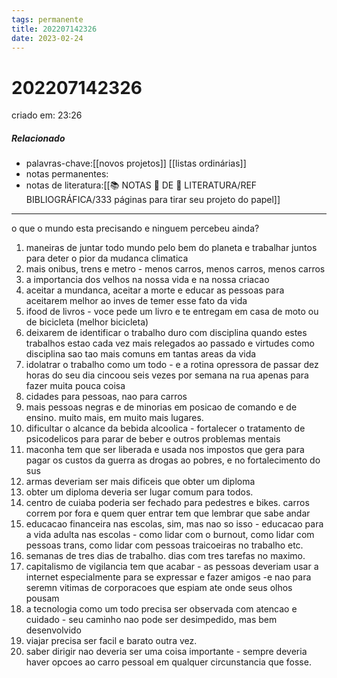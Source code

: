 ```yaml
---
tags: permanente
title: 202207142326
date: 2023-02-24
---
```

# 202207142326
criado em: 23:26

##### Relacionado
- palavras-chave:[[novos projetos]] [[listas ordinárias]]
- notas permanentes:
- notas de literatura:[[📚 NOTAS 📖 DE 📘 LITERATURA/REF BIBLIOGRÁFICA/333 páginas para tirar seu projeto do papel]]

---

o que o mundo esta precisando e ninguem percebeu ainda?

1.  maneiras de juntar todo mundo pelo bem do planeta e trabalhar juntos para deter o pior da mudanca climatica 
2. mais onibus, trens e metro - menos carros, menos carros, menos carros
3. a importancia dos velhos na nossa vida e na nossa criacao
4. aceitar a mundanca, aceitar a morte e educar as pessoas para aceitarem melhor ao inves de temer esse fato da vida
5. ifood de livros - voce pede um livro e te entregam em casa de moto ou de bicicleta (melhor bicicleta)
6. deixarem de identificar o trabalho duro com disciplina quando estes trabalhos estao cada vez mais relegados ao passado e virtudes como disciplina sao tao mais comuns em tantas areas da vida
7. idolatrar o trabalho como um todo - e a rotina opressora de passar dez horas do seu dia cincoou seis vezes por semana na rua apenas para fazer muita pouca coisa
8. cidades para pessoas, nao para carros
9. mais pessoas negras e de minorias em posicao de comando e de ensino. muito mais, em muito mais lugares.
10. dificultar o alcance da bebida alcoolica - fortalecer o tratamento de psicodelicos para parar de beber e outros problemas mentais
11. maconha tem que ser liberada e usada nos impostos que gera para pagar os custos da guerra as drogas ao pobres, e no fortalecimento do sus
12. armas deveriam ser mais dificeis que obter um diploma
13. obter um diploma deveria ser lugar comum para todos.
14. centro de cuiaba poderia ser fechado para pedestres e bikes. carros correm por fora e quem quer entrar tem que lembrar que sabe andar
15. educacao financeira nas escolas, sim, mas nao so isso - educacao para a vida adulta nas escolas - como lidar com o burnout, como lidar com pessoas trans, como lidar com pessoas traicoeiras no trabalho etc.
16. semanas de tres dias de trabalho. dias com tres tarefas no maximo.
17. capitalismo de vigilancia tem que acabar - as pessoas deveriam usar a internet especialmente para se expressar e fazer amigos -e nao para seremn vitimas de corporacoes que espiam ate onde seus olhos pousam
18. a tecnologia como um todo precisa ser observada com atencao e cuidado - seu caminho nao pode ser desimpedido, mas bem desenvolvido
19. viajar precisa ser facil e barato outra vez. 
20. saber dirigir nao deveria ser uma coisa importante - sempre deveria haver opcoes ao carro pessoal em qualquer circunstancia que fosse.